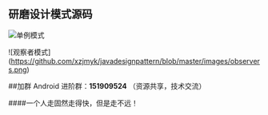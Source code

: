 
## 研磨设计模式源码
![单例模式](https://github.com/xzjmyk/javadesignpattern/blob/master/images/sinlgton1.png)


![观察者模式]
(https://github.com/xzjmyk/javadesignpattern/blob/master/images/observers.png)


##加群
Android 进阶群：**151909524** （资源共享，技术交流）

####一个人走固然走得快，但是走不远！